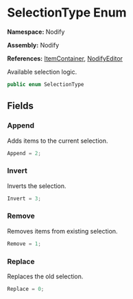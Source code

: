 # SelectionType Enum  
  
**Namespace:** Nodify  
  
**Assembly:** Nodify  
  
**References:** [ItemContainer](Nodify_ItemContainer), [NodifyEditor](Nodify_NodifyEditor)  
  
Available selection logic.  
  
```csharp  
public enum SelectionType  
```  
  
## Fields  
  
### Append  
  
Adds items to the current selection.  
  
```csharp  
Append = 2;  
```  
  
### Invert  
  
Inverts the selection.  
  
```csharp  
Invert = 3;  
```  
  
### Remove  
  
Removes items from existing selection.  
  
```csharp  
Remove = 1;  
```  
  
### Replace  
  
Replaces the old selection.  
  
```csharp  
Replace = 0;  
```  
  
